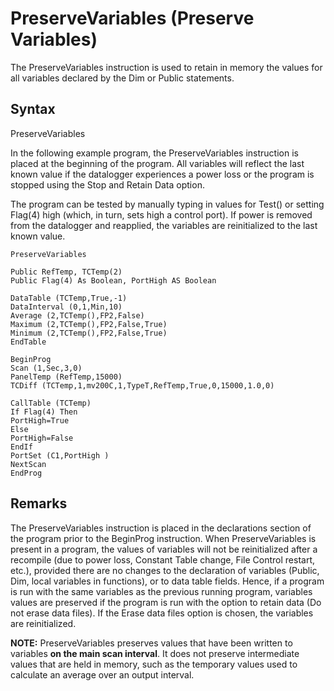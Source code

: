 # PreserveVariables (Preserve Variables)

The PreserveVariables instruction is used to retain in memory the values for all variables declared by the Dim or Public statements.

## Syntax

PreserveVariables

In the following example program, the PreserveVariables instruction is placed at the beginning of the program. All variables will reflect the last known value if the datalogger experiences a power loss or the program is stopped using the Stop and Retain Data option.

The program can be tested by manually typing in values for Test() or setting Flag(4) high (which, in turn, sets high a control port). If power is removed from the datalogger and reapplied, the variables are reinitialized to the last known value.

```
PreserveVariables

Public RefTemp, TCTemp(2)
Public Flag(4) As Boolean, PortHigh AS Boolean

DataTable (TCTemp,True,-1)
DataInterval (0,1,Min,10)
Average (2,TCTemp(),FP2,False)
Maximum (2,TCTemp(),FP2,False,True)
Minimum (2,TCTemp(),FP2,False,True)
EndTable

BeginProg
Scan (1,Sec,3,0)
PanelTemp (RefTemp,15000)
TCDiff (TCTemp,1,mv200C,1,TypeT,RefTemp,True,0,15000,1.0,0)

CallTable (TCTemp)
If Flag(4) Then
PortHigh=True
Else
PortHigh=False
EndIf
PortSet (C1,PortHigh )
NextScan
EndProg
```

## Remarks

The PreserveVariables instruction is placed in the declarations section of the program prior to the BeginProg instruction. When PreserveVariables is present in a program, the values of variables will not be reinitialized after a recompile (due to power loss, Constant Table change, File Control restart, etc.), provided there are no changes to the declaration of variables (Public, Dim, local variables in functions), or to data table fields. Hence, if a program is run with the same variables as the previous running program, variables values are preserved if the program is run with the option to retain data (Do not erase data files). If the Erase data files option is chosen, the variables are reinitialized.

**NOTE:** PreserveVariables preserves values that have been written to variables **on the main scan interval**. It does not preserve intermediate values that are held in memory, such as the temporary values used to calculate an average over an output interval.
